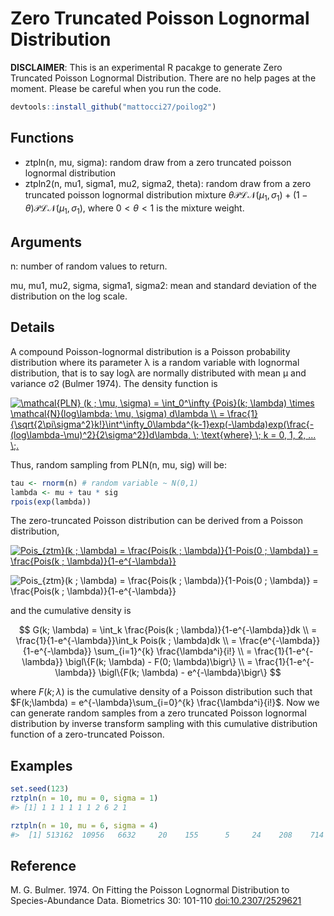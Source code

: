 # Zero Truncated Poisson Lognormal Distribution

**DISCLAIMER**: This is an experimental R pacakge to generate Zero Truncated Poisson Lognormal Distribution. There are no help pages at the moment. Please be careful when you run the code.

````r
devtools::install_github("mattocci27/poilog2")
````

## Functions
- ztpln(n, mu, sigma): random draw from a zero truncated poisson lognormal distribution
- ztpln2(n, mu1, sigma1, mu2, sigma2, theta): random draw from a zero truncated poisson lognormal distribution mixture $\theta \mathcal{PLN}(\mu_1, \sigma_1) + (1 -\theta) \mathcal{PLN}(\mu_1, \sigma_1)$, where $0 < \theta< 1$ is the mixture weight.

## Arguments
n: number of random values to return.  

mu, mu1, mu2, sigma, sigma1, sigma2: mean and standard deviation of the distribution on the log scale.

## Details

A compound Poisson-lognormal distribution is a Poisson probability distribution where its parameter λ is a random variable with lognormal distribution, that is to say logλ are normally distributed with mean μ and variance σ2 (Bulmer 1974). The density function is

<a href="https://www.codecogs.com/eqnedit.php?latex=\mathcal{PLN}&space;(k&space;;&space;\mu,&space;\sigma)&space;=&space;\int_0^\infty&space;{Pois}(k;&space;\lambda)&space;\times&space;\mathcal{N}(log\lambda;&space;\mu,&space;\sigma)&space;d\lambda&space;\\&space;=&space;\frac{1}{\sqrt{2\pi\sigma^2}k!}\int^\infty_0\lambda^{k-1}exp(-\lambda)exp(\frac{-(log\lambda-\mu)^2}{2\sigma^2})d\lambda,&space;\;&space;\text{where}&space;\;&space;k&space;=&space;0,&space;1,&space;2,&space;...&space;\;." target="_blank"><img src="https://latex.codecogs.com/svg.latex?\mathcal{PLN}&space;(k&space;;&space;\mu,&space;\sigma)&space;=&space;\int_0^\infty&space;{Pois}(k;&space;\lambda)&space;\times&space;\mathcal{N}(log\lambda;&space;\mu,&space;\sigma)&space;d\lambda&space;\\&space;=&space;\frac{1}{\sqrt{2\pi\sigma^2}k!}\int^\infty_0\lambda^{k-1}exp(-\lambda)exp(\frac{-(log\lambda-\mu)^2}{2\sigma^2})d\lambda,&space;\;&space;\text{where}&space;\;&space;k&space;=&space;0,&space;1,&space;2,&space;...&space;\;." title="\mathcal{PLN} (k ; \mu, \sigma) = \int_0^\infty {Pois}(k; \lambda) \times \mathcal{N}(log\lambda; \mu, \sigma) d\lambda \\ = \frac{1}{\sqrt{2\pi\sigma^2}k!}\int^\infty_0\lambda^{k-1}exp(-\lambda)exp(\frac{-(log\lambda-\mu)^2}{2\sigma^2})d\lambda, \; \text{where} \; k = 0, 1, 2, ... \;." /></a>


Thus, random sampling from PLN(n, mu, sig) will be:

````r
tau <- rnorm(n) # random variable ~ N(0,1)
lambda <- mu + tau * sig
rpois(exp(lambda))
````

The zero-truncated Poisson distribution can be derived from a Poisson distribution,

<a href="https://www.codecogs.com/eqnedit.php?latex=Pois_{ztm}(k&space;;&space;\lambda)&space;=&space;\frac{Pois(k&space;;&space;\lambda)}{1-Pois(0&space;;&space;\lambda)}&space;=&space;\frac{Pois(k&space;;&space;\lambda)}{1-e^{-\lambda}}" target="_blank"><img src="https://latex.codecogs.com/gif.latex?Pois_{ztm}(k&space;;&space;\lambda)&space;=&space;\frac{Pois(k&space;;&space;\lambda)}{1-Pois(0&space;;&space;\lambda)}&space;=&space;\frac{Pois(k&space;;&space;\lambda)}{1-e^{-\lambda}}" title="Pois_{ztm}(k ; \lambda) = \frac{Pois(k ; \lambda)}{1-Pois(0 ; \lambda)} = \frac{Pois(k ; \lambda)}{1-e^{-\lambda}}" /></a>

<img src="https://latex.codecogs.com/gif.latex?Pois_{ztm}(k&space;;&space;\lambda)&space;=&space;\frac{Pois(k&space;;&space;\lambda)}{1-Pois(0&space;;&space;\lambda)}&space;=&space;\frac{Pois(k&space;;&space;\lambda)}{1-e^{-\lambda}}" title="Pois_{ztm}(k ; \lambda) = \frac{Pois(k ; \lambda)}{1-Pois(0 ; \lambda)} = \frac{Pois(k ; \lambda)}{1-e^{-\lambda}}" />


and the cumulative density is

$$
G(k; \lambda) = \int_k \frac{Pois(k ; \lambda)}{1-e^{-\lambda}}dk \\
=  \frac{1}{1-e^{-\lambda}}\int_k Pois(k ; \lambda)dk \\
=  \frac{e^{-\lambda}}{1-e^{-\lambda}} \sum_{i=1}^{k} \frac{\lambda^i}{i!} \\
=  \frac{1}{1-e^{-\lambda}} \bigl\{F(k; \lambda) - F(0; \lambda)\bigr\} \\
=  \frac{1}{1-e^{-\lambda}} \bigl\{F(k; \lambda) - e^{-\lambda}\bigr\}
$$


where $F(k;\lambda)$ is the cumulative density of a Poisson distribution such that $F(k;\lambda) = e^{-\lambda}\sum_{i=0}^{k} \frac{\lambda^i}{i!}$. Now we can generate random samples from a zero truncated Poisson lognormal distribution by inverse transform sampling with this cumulative distribution function of a zero-truncated Poisson.

## Examples

````r
set.seed(123)
rztpln(n = 10, mu = 0, sigma = 1)
#> [1] 1 1 1 1 1 1 2 6 2 1

rztpln(n = 10, mu = 6, sigma = 4)
#>  [1] 513162  10956   6632     20    155      5     24    208    714   6221

````

## Reference

M. G. Bulmer. 1974. On Fitting the Poisson Lognormal Distribution to Species-Abundance Data. Biometrics 30: 101-110 [doi:10.2307/2529621](https://www.jstor.org/stable/2529621?origin=crossref&seq=1#metadata_info_tab_contents)
